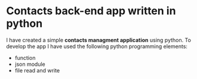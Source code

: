 # Contacts back-end app written in python
I have created a simple **contacts managment application** using python.
To develop the app I have used the following python programming elements:

   - function
   - json module
   -  file read and write
   
